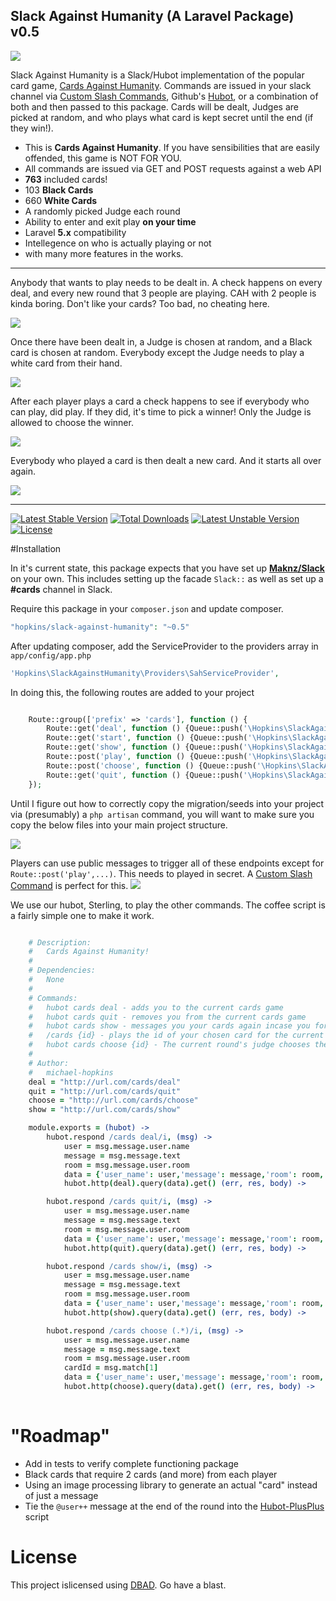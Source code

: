 ## Slack Against Humanity (A Laravel Package) v0.5

<img src="http://i.imgur.com/RBPa3cs.png">

Slack Against Humanity is a Slack/Hubot implementation of the popular card game, [Cards Against Humanity](http://cardsagainsthumanity.com). Commands are issued in your slack channel via [Custom Slash Commands](https://api.slack.com/slash-commands), Github's [Hubot](https://github.com/github/hubot), or a combination of both and then passed to this package. Cards will be dealt, Judges are picked at random, and who plays what card is kept secret until the end (if they win!).

- This is **Cards Against Humanity**. If you have sensibilities that are easily offended, this game is NOT FOR YOU. 
- All commands are issued via GET and POST requests against a web API
- **763** included cards!
- 103 **Black Cards** 
- 660 **White Cards**
- A randomly picked Judge each round
- Ability to enter and exit play **on your time**
- Laravel **5.x** compatibility
- Intellegence on who is actually playing or not
- with many more features in the works.

---

Anybody that wants to play needs to be dealt in. A check happens on every deal, and every new round that 3 people are playing. CAH with 2 people is kinda boring. Don't like your cards? Too bad, no cheating here.

<img src="http://i.imgur.com/lmHNLDJ.png">

Once there have been dealt in, a Judge is chosen at random, and a Black card is chosen at random. Everybody except the Judge needs to play a white card from their hand. 

<img src="http://i.imgur.com/AbgUdIO.png">

After each player plays a card a check happens to see if everybody who can play, did play. If they did, it's time to pick a winner! Only the Judge is allowed to choose the winner. 

<img src="http://i.imgur.com/EB40EKX.png">

Everybody who played a card is then dealt a new card. And it starts all over again.

<img src="http://i.imgur.com/8sEwCoi.png">

---

[![Latest Stable Version](https://poser.pugx.org/hopkins/slack-against-humanity/v/stable.svg)](https://packagist.org/packages/hopkins/slack-against-humanity) 
[![Total Downloads](https://poser.pugx.org/hopkins/slack-against-humanity/downloads.svg)](https://packagist.org/packages/hopkins/slack-against-humanity) 
[![Latest Unstable Version](https://poser.pugx.org/hopkins/slack-against-humanity/v/unstable.svg)](https://packagist.org/packages/hopkins/slack-against-humanity) 
[![License](https://poser.pugx.org/hopkins/slack-against-humanity/license.svg)](https://packagist.org/packages/hopkins/slack-against-humanity)

#Installation

In it's current state, this package expects that you have set up [**Maknz/Slack**](https://github.com/maknz/slack) on your own. This includes setting up the facade `Slack::` as well as set up a **#cards** channel in Slack.
 
 Require this package in your `composer.json` and update composer.

```php
"hopkins/slack-against-humanity": "~0.5"
```

After updating composer, add the ServiceProvider to the providers array in `app/config/app.php`

```php
'Hopkins\SlackAgainstHumanity\Providers\SahServiceProvider',
```

In doing this, the following routes are added to your project

```php

    Route::group(['prefix' => 'cards'], function () {
        Route::get('deal', function () {Queue::push('\Hopkins\SlackAgainstHumanity\Game\Handler@deal', Input::all());});
        Route::get('start', function () {Queue::push('\Hopkins\SlackAgainstHumanity\Game\Handler@start', Input::all());});
        Route::get('show', function () {Queue::push('\Hopkins\SlackAgainstHumanity\Game\Handler@show', Input::all());});
        Route::post('play', function () {Queue::push('\Hopkins\SlackAgainstHumanity\Game\Handler@play', Input::all());});
        Route::post('choose', function () {Queue::push('\Hopkins\SlackAgainstHumanity\Game\Handler@choose', Input::all());});
        Route::get('quit', function () {Queue::push('\Hopkins\SlackAgainstHumanity\Game\Handler@quit', Input::all());});
    });

```

Until I figure out how to correctly copy the migration/seeds into your project via (presumably) a `php artisan` command, you will want to make sure you copy the below files into your main project structure.

[<img src="http://i.imgur.com/XdCrLFL.png">](https://github.com/michael-hopkins/SlackAgainstHumanity/tree/master/src/Database)

Players can use public messages to trigger all of these endpoints except for `Route::post('play',...)`. This needs to played in secret. A [Custom Slash Command](https://api.slack.com/slash-commands) is perfect for this. 
<img src="http://i.imgur.com/aNea4AX.png">

We use our hubot, Sterling, to play the other commands. The coffee script is a fairly simple one to make it work.

```coffeescript

    # Description:
    #   Cards Against Humanity!
    #
    # Dependencies:
    #   None
    #
    # Commands:
    #   hubot cards deal - adds you to the current cards game
    #   hubot cards quit - removes you from the current cards game
    #   hubot cards show - messages you your cards again incase you forgot
    #   /cards {id} - plays the id of your chosen card for the current round (a slack slash command is taking care of it though)
    #   hubot cards choose {id} - The current round's judge chooses the best card against the pre determined black card
    #
    # Author:
    #   michael-hopkins
    deal = "http://url.com/cards/deal"
    quit = "http://url.com/cards/quit"
    choose = "http://url.com/cards/choose"
    show = "http://url.com/cards/show"

    module.exports = (hubot) ->
        hubot.respond /cards deal/i, (msg) ->
            user = msg.message.user.name
            message = msg.message.text
            room = msg.message.user.room
            data = {'user_name': user,'message': message,'room': room,'directive': 1}
            hubot.http(deal).query(data).get() (err, res, body) ->

        hubot.respond /cards quit/i, (msg) ->
            user = msg.message.user.name
            message = msg.message.text
            room = msg.message.user.room
            data = {'user_name': user,'message': message,'room': room,'directive': 1}
            hubot.http(quit).query(data).get() (err, res, body) ->

        hubot.respond /cards show/i, (msg) ->
            user = msg.message.user.name
            message = msg.message.text
            room = msg.message.user.room
            data = {'user_name': user,'message': message,'room': room,'directive': 1}
            hubot.http(show).query(data).get() (err, res, body) ->

        hubot.respond /cards choose (.*)/i, (msg) ->
            user = msg.message.user.name
            message = msg.message.text
            room = msg.message.user.room
            cardId = msg.match[1]
            data = {'user_name': user,'message': message,'room': room,'directive': 1,'cardId': cardId}
            hubot.http(choose).query(data).get() (err, res, body) ->
    
```

# "Roadmap"

 * Add in tests to verify complete functioning package
 * Black cards that require 2 cards (and more) from each player
 * Using an image processing library to generate an actual "card" instead of just a message
 * Tie the `@user++` message at the end of the round into the [Hubot-PlusPlus](https://github.com/ajacksified/hubot-plusplus) script

# License

This project islicensed using [DBAD](http://www.dbad-license.org/). Go have a blast.